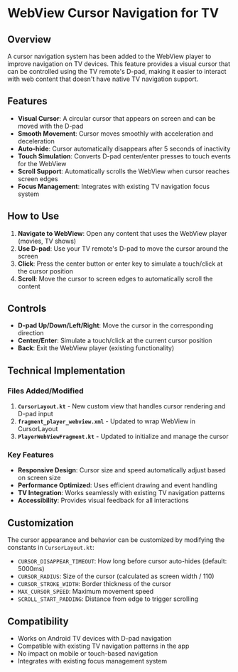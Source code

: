 # WebView Cursor Navigation for TV

## Overview

A cursor navigation system has been added to the WebView player to improve navigation on TV devices. This feature provides a visual cursor that can be controlled using the TV remote's D-pad, making it easier to interact with web content that doesn't have native TV navigation support.

## Features

- **Visual Cursor**: A circular cursor that appears on screen and can be moved with the D-pad
- **Smooth Movement**: Cursor moves smoothly with acceleration and deceleration
- **Auto-hide**: Cursor automatically disappears after 5 seconds of inactivity
- **Touch Simulation**: Converts D-pad center/enter presses to touch events for the WebView
- **Scroll Support**: Automatically scrolls the WebView when cursor reaches screen edges
- **Focus Management**: Integrates with existing TV navigation focus system

## How to Use

1. **Navigate to WebView**: Open any content that uses the WebView player (movies, TV shows)
2. **Use D-pad**: Use your TV remote's D-pad to move the cursor around the screen
3. **Click**: Press the center button or enter key to simulate a touch/click at the cursor position
4. **Scroll**: Move the cursor to screen edges to automatically scroll the content

## Controls

- **D-pad Up/Down/Left/Right**: Move the cursor in the corresponding direction
- **Center/Enter**: Simulate a touch/click at the current cursor position
- **Back**: Exit the WebView player (existing functionality)

## Technical Implementation

### Files Added/Modified

1. **`CursorLayout.kt`** - New custom view that handles cursor rendering and D-pad input
2. **`fragment_player_webview.xml`** - Updated to wrap WebView in CursorLayout
3. **`PlayerWebViewFragment.kt`** - Updated to initialize and manage the cursor

### Key Features

- **Responsive Design**: Cursor size and speed automatically adjust based on screen size
- **Performance Optimized**: Uses efficient drawing and event handling
- **TV Integration**: Works seamlessly with existing TV navigation patterns
- **Accessibility**: Provides visual feedback for all interactions

## Customization

The cursor appearance and behavior can be customized by modifying the constants in `CursorLayout.kt`:

- `CURSOR_DISAPPEAR_TIMEOUT`: How long before cursor auto-hides (default: 5000ms)
- `CURSOR_RADIUS`: Size of the cursor (calculated as screen width / 110)
- `CURSOR_STROKE_WIDTH`: Border thickness of the cursor
- `MAX_CURSOR_SPEED`: Maximum movement speed
- `SCROLL_START_PADDING`: Distance from edge to trigger scrolling

## Compatibility

- Works on Android TV devices with D-pad navigation
- Compatible with existing TV navigation patterns in the app
- No impact on mobile or touch-based navigation
- Integrates with existing focus management system 
